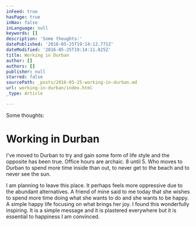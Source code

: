 ```yaml
---
inFeed: true
hasPage: true
inNav: false
inLanguage: null
keywords: []
description: 'Some thoughts:'
datePublished: '2016-05-25T19:14:12.771Z'
dateModified: '2016-05-25T19:14:11.825Z'
title: Working in Durban
author: []
authors: []
publisher: null
starred: false
sourcePath: _posts/2016-05-25-working-in-durban.md
url: working-in-durban/index.html
_type: Article

---
```

Some thoughts:

# Working in Durban

I've moved to Durban to try and gain some form of life style and the opposite has been true. Office hours are archaic. 8 until 5\. Who moves to Durban to spend more time inside than out, to never get to the beach and to never see the sun. 

I am planning to leave this place. It perhaps feels more oppressive due to the abundant alternatives. A friend of mine said to me today that she wishes to spend more time doing what she wants to do and she wants to be happy. A simple happy life focusing on what brings her joy. I found this wonderfully inspiring. It is a simple message and it is plastered everywhere but it is essential to happiness I am convinced.